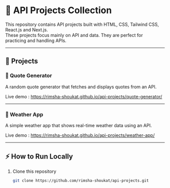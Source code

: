 # 🎨 API Projects Collection  

This repository contains API projects built with HTML, CSS, Tailwind CSS, React.js and Next.js.  
These projects focus mainly on API and data. They are perfect for practicing and handling APIs.   

---

## 🚀 Projects  

### 📌 Quote Generator 
A random quote generator that fetches and displays quotes from an API.

Live demo : https://rimsha-shoukat.github.io/api-projects/quote-generator/

---

### 📌 Weather App  
A simple weather app that shows real-time weather data using an API.

Live demo : https://rimsha-shoukat.github.io/api-projects/weather-app/

---

## ⚡ How to Run Locally
1. Clone this repository  
   ```bash
   git clone https://github.com/rimsha-shoukat/api-projects.git
